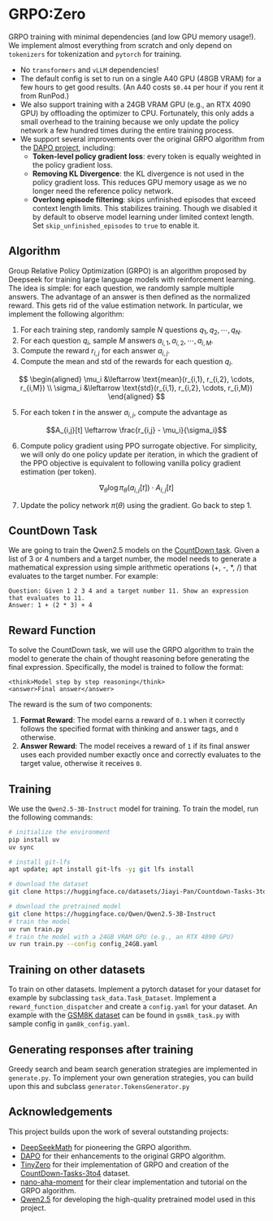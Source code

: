 # GRPO:Zero

GRPO training with minimal dependencies (and low GPU memory usage!). We implement almost everything from scratch and only depend on `tokenizers` for tokenization and `pytorch` for training. 
- No `transformers` and `vLLM` dependencies! 
- The default config is set to run on a single A40 GPU (48GB VRAM) for a few hours to get good results. (An A40 costs `$0.44` per hour if you rent it from RunPod.)
- We also support training with a 24GB VRAM GPU (e.g., an RTX 4090 GPU) by offloading the optimizer to CPU. Fortunately, this only adds a small overhead to the training because we only update the policy network a few hundred times during the entire training process.
- We support several improvements over the original GRPO algorithm from the [DAPO project](https://arxiv.org/abs/2503.14476), including:
    - **Token-level policy gradient loss**: every token is equally weighted in the policy gradient loss.
    - **Removing KL Divergence**: the KL divergence is not used in the policy gradient loss. This reduces GPU memory usage as we no longer need the reference policy network.
    - **Overlong episode filtering**: skips unfinished episodes that exceed context length limits. This stabilizes training. Though we disabled it by default to observe model learning under limited context length. Set `skip_unfinished_episodes` to `true` to enable it.

## Algorithm 

Group Relative Policy Optimization (GRPO) is an algorithm proposed by Deepseek for training large language models with reinforcement learning. The idea is simple: for each question, we randomly sample multiple answers. The advantage of an answer is then defined as the normalized reward. This gets rid of the value estimation network. In particular, we implement the following algorithm:

1. For each training step, randomly sample $N$ questions $q_1, q_2, \cdots, q_N$.
2. For each question $q_i$, sample $M$ answers $a_{i,1}, a_{i,2}, \cdots, a_{i,M}$.
3. Compute the reward $r_{i,j}$ for each answer $a_{i,j}$.
4. Compute the mean and std of the rewards for each question $q_i$.

$$
\begin{aligned}
\mu_i &\leftarrow \text{mean}(r_{i,1}, r_{i,2}, \cdots, r_{i,M}) \\
\sigma_i &\leftarrow \text{std}(r_{i,1}, r_{i,2}, \cdots, r_{i,M})
\end{aligned}
$$

5. For each token $t$ in the answer $a_{i,j}$, compute the advantage as

$$A_{i,j}[t] \leftarrow \frac{r_{i,j} - \mu_i}{\sigma_i}$$

6. Compute policy gradient using PPO surrogate objective. For simplicity, we will only do one policy update per iteration, in which the gradient of the PPO objective is equivalent to following vanilla policy gradient estimation (per token).

$$
\nabla_\theta \log \pi_\theta(a_{i,j}[t]) \cdot A_{i,j}[t]
$$

7. Update the policy network $\pi(\theta)$ using the gradient. Go back to step 1.

## CountDown Task

We are going to train the Qwen2.5 models on the [CountDown task](https://huggingface.co/datasets/Jiayi-Pan/Countdown-Tasks-3to4). Given a list of 3 or 4 numbers and a target number, the model needs to generate a mathematical expression using simple arithmetic operations (+, -, *, /) that evaluates to the target number. For example:

```
Question: Given 1 2 3 4 and a target number 11. Show an expression that evaluates to 11.
Answer: 1 + (2 * 3) + 4
```

## Reward Function

To solve the CountDown task, we will use the GRPO algorithm to train the model to generate the chain of thought reasoning before generating the final expression. Specifically, the model is trained to follow the format:

```
<think>Model step by step reasoning</think>
<answer>Final answer</answer>
```

The reward is the sum of two components:

1. **Format Reward**: The model earns a reward of `0.1` when it correctly follows the specified format with thinking and answer tags, and `0` otherwise.
2. **Answer Reward**: The model receives a reward of `1` if its final answer uses each provided number exactly once and correctly evaluates to the target value, otherwise it receives `0`.


## Training

We use the `Qwen2.5-3B-Instruct` model for training. To train the model, run the following commands:

```bash
# initialize the environment
pip install uv
uv sync

# install git-lfs
apt update; apt install git-lfs -y; git lfs install

# download the dataset
git clone https://huggingface.co/datasets/Jiayi-Pan/Countdown-Tasks-3to4

# download the pretrained model
git clone https://huggingface.co/Qwen/Qwen2.5-3B-Instruct
# train the model
uv run train.py
# train the model with a 24GB VRAM GPU (e.g., an RTX 4090 GPU)
uv run train.py --config config_24GB.yaml
```

## Training on other datasets
To train on other datasets. Implement a pytorch dataset for your dataset for example by subclassing `task_data.Task_Dataset`. Implement a `reward_function_dispatcher` and create a `config.yaml` for your dataset. An example with the [GSM8K dataset](https://github.com/openai/grade-school-math) can
be found in `gsm8k_task.py` with sample config in `gam8k_config.yaml`.

## Generating responses after training
Greedy search and beam search generation strategies are implemented in `generate.py`. To implement your own generation strategies, you can build upon this and subclass `generator.TokensGenerator.py`

## Acknowledgements

This project builds upon the work of several outstanding projects:

- [DeepSeekMath](https://arxiv.org/abs/2402.03300) for pioneering the GRPO algorithm.
- [DAPO](https://arxiv.org/abs/2503.14476) for their enhancements to the original GRPO algorithm.
- [TinyZero](https://github.com/Jiayi-Pan/TinyZero) for their implementation of GRPO and creation of the [CountDown-Tasks-3to4](https://huggingface.co/datasets/Jiayi-Pan/Countdown-Tasks-3to4) dataset.
- [nano-aha-moment](https://github.com/McGill-NLP/nano-aha-moment/tree/main) for their clear implementation and tutorial on the GRPO algorithm.
- [Qwen2.5](https://huggingface.co/Qwen/Qwen2.5-3B-Instruct) for developing the high-quality pretrained model used in this project.